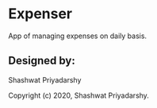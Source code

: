# Expenser

App of managing expenses on daily basis.

## Designed by:
Shashwat Priyadarshy

Copyright (c) 2020, Shashwat Priyadarshy.
